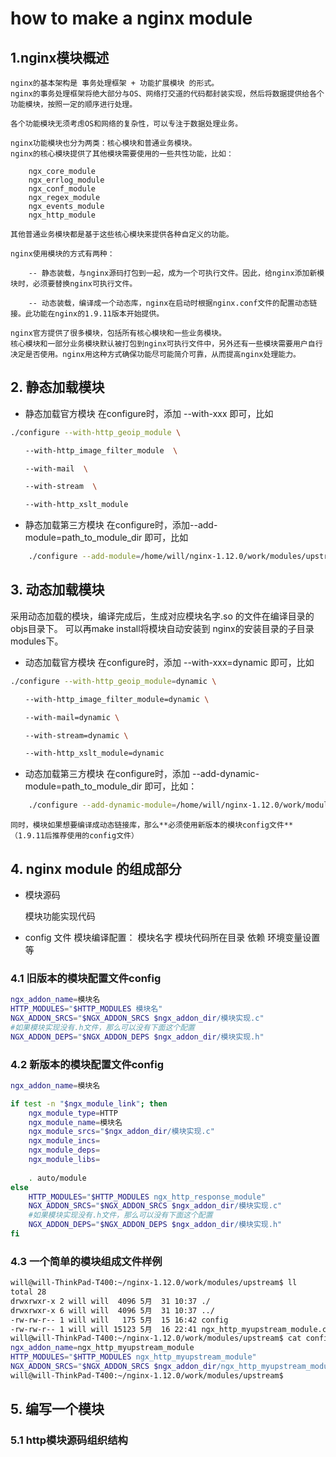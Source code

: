 # how to make a nginx module

## 1.nginx模块概述
	nginx的基本架构是 事务处理框架 + 功能扩展模块 的形式。	
	nginx的事务处理框架将绝大部分与OS、网络打交道的代码都封装实现，然后将数据提供给各个功能模块，按照一定的顺序进行处理。
	
	各个功能模块无须考虑OS和网络的复杂性，可以专注于数据处理业务。
	
	nginx功能模块也分为两类：核心模块和普通业务模块。	
	nginx的核心模块提供了其他模块需要使用的一些共性功能，比如：
	
		ngx_core_module
		ngx_errlog_module
		ngx_conf_module
		ngx_regex_module
		ngx_events_module
		ngx_http_module
	
	其他普通业务模块都是基于这些核心模块来提供各种自定义的功能。
	
	nginx使用模块的方式有两种：
	
		-- 静态装载，与nginx源码打包到一起，成为一个可执行文件。因此，给nginx添加新模块时，必须要替换nginx可执行文件。
	
		-- 动态装载，编译成一个动态库，nginx在启动时根据nginx.conf文件的配置动态链接。此功能在nginx的1.9.11版本开始提供。
		
	nginx官方提供了很多模块，包括所有核心模块和一些业务模块。
	核心模块和一部分业务模块默认被打包到nginx可执行文件中，另外还有一些模块需要用户自行决定是否使用。nginx用这种方式确保功能尽可能简介可靠，从而提高nginx处理能力。
	

## 2. 静态加载模块
- 静态加载官方模块
	在configure时，添加 --with-xxx 即可，比如
```bash
./configure --with-http_geoip_module \

　　--with-http_image_filter_module  \

　　--with-mail  \

　　--with-stream  \

　　--with-http_xslt_module 
```
- 静态加载第三方模块
	在configure时，添加--add-module=path_to_module_dir  即可，比如
```bash
	./configure --add-module=/home/will/nginx-1.12.0/work/modules/upstream
```	
	
## 3. 动态加载模块
采用动态加载的模块，编译完成后，生成对应模块名字.so 的文件在编译目录的objs目录下。
可以再make install将模块自动安装到 nginx的安装目录的子目录modules下。
- 动态加载官方模块
	在configure时，添加 --with-xxx=dynamic 即可，比如
```bash
./configure --with-http_geoip_module=dynamic \

　　--with-http_image_filter_module=dynamic \

　　--with-mail=dynamic \

　　--with-stream=dynamic \

　　--with-http_xslt_module=dynamic
```
- 动态加载第三方模块
	在configure时，添加 --add-dynamic-module=path_to_module_dir 即可，比如：
```bash
	./configure --add-dynamic-module=/home/will/nginx-1.12.0/work/modules/upstream
```
	同时，模块如果想要编译成动态链接库，那么**必须使用新版本的模块config文件**（1.9.11后推荐使用的config文件）
	


## 4. nginx module 的组成部分
- 模块源码

	模块功能实现代码
	
- config 文件
	模块编译配置：
		模块名字
		模块代码所在目录
		依赖
		环境变量设置等
		
### 4.1 旧版本的模块配置文件config
```bash
ngx_addon_name=模块名
HTTP_MODULES="$HTTP_MODULES 模块名"
NGX_ADDON_SRCS="$NGX_ADDON_SRCS $ngx_addon_dir/模块实现.c"
#如果模块实现没有.h文件，那么可以没有下面这个配置
NGX_ADDON_DEPS="$NGX_ADDON_DEPS $ngx_addon_dir/模块实现.h"
```

### 4.2 新版本的模块配置文件config
```bash
ngx_addon_name=模块名

if test -n "$ngx_module_link"; then
    ngx_module_type=HTTP
    ngx_module_name=模块名
    ngx_module_srcs="$ngx_addon_dir/模块实现.c"
    ngx_module_incs=
    ngx_module_deps=
    ngx_module_libs=
    
    . auto/module
else
    HTTP_MODULES="$HTTP_MODULES ngx_http_response_module"
    NGX_ADDON_SRCS="$NGX_ADDON_SRCS $ngx_addon_dir/模块实现.c"
    #如果模块实现没有.h文件，那么可以没有下面这个配置
    NGX_ADDON_DEPS="$NGX_ADDON_DEPS $ngx_addon_dir/模块实现.h"
fi
```	

### 4.3 一个简单的模块组成文件样例
```bash
will@will-ThinkPad-T400:~/nginx-1.12.0/work/modules/upstream$ ll
total 28
drwxrwxr-x 2 will will  4096 5月  31 10:37 ./
drwxrwxr-x 6 will will  4096 5月  31 10:37 ../
-rw-rw-r-- 1 will will   175 5月  15 16:42 config
-rw-rw-r-- 1 will will 15123 5月  16 22:41 ngx_http_myupstream_module.c
will@will-ThinkPad-T400:~/nginx-1.12.0/work/modules/upstream$ cat config 
ngx_addon_name=ngx_http_myupstream_module
HTTP_MODULES="$HTTP_MODULES ngx_http_myupstream_module"
NGX_ADDON_SRCS="$NGX_ADDON_SRCS $ngx_addon_dir/ngx_http_myupstream_module.c"
will@will-ThinkPad-T400:~/nginx-1.12.0/work/modules/upstream$ 
```
		
## 5. 编写一个模块
### 5.1 http模块源码组织结构